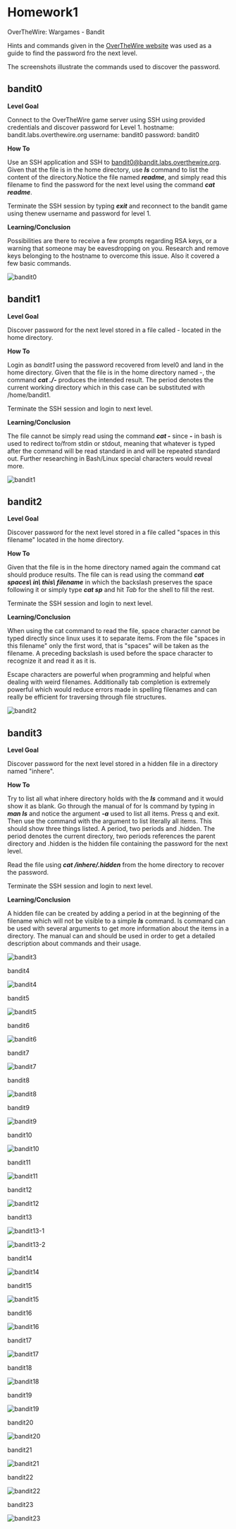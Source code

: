 # Homework1
OverTheWire: Wargames - Bandit


Hints and commands given in the [OverTheWire website][1] was used as a guide to find the password fro the next level.

The screenshots illustrate the commands used to discover the password.


  [1]: http://overthewire.org/wargames/bandit/

## bandit0 

**Level Goal**

Connect to the OverTheWire game server using SSH using provided credentials and discover password for Level 1.
hostname: bandit.labs.overthewire.org
username: bandit0
password: bandit0

**How To**

Use an SSH application and SSH to bandit0@bandit.labs.overthewire.org. Given that the file is in the home directory, use ***ls*** command to list the content of the directory.Notice the file named ***readme***, and simply read this filename to find the password for the next level using the command  ***cat readme***.

Terminate the SSH session by typing ***exit*** and reconnect to the bandit game using thenew username and password for level 1.

**Learning/Conclusion**

Possibilities are there to receive a few prompts regarding RSA keys, or a warning that someone may be eavesdropping on you. Research and remove keys belonging to the hostname to overcome this issue. Also it covered a few basic commands.

![bandit0](https://cloud.githubusercontent.com/assets/18344003/14392700/65dc9206-fde0-11e5-8bc6-76b46f53f920.jpg)

## bandit1

**Level Goal**

Discover password for the next level stored in a file called - located in the home directory.

**How To**

Login as *bandit1* using the password recovered from level0 and land in the home directory. Given that the file is in the home directory named -, the command ***cat ./-*** produces the intended result. The period denotes the current working directory which in this case can be substituted with /home/bandit1.

Terminate the SSH session and login to next level.

**Learning/Conclusion**

The file cannot be simply read using the command ***cat -*** since ***-*** in bash is used to redirect to/from stdin or stdout, meaning that whatever is typed after the command will be read standard in and will be repeated standard out. Further researching in Bash/Linux special characters would reveal more.

![bandit1](https://cloud.githubusercontent.com/assets/18344003/14392701/65de29d6-fde0-11e5-90ba-23cd8dfd37a8.jpg)

## bandit2

**Level Goal**

Discover password for the next level stored in a file called "spaces in this filename" located in the home directory.

**How To**

Given that the file is in the home directory named again the command cat should produce results. The file can is read using the command ***cat spaces\ in\ this\ filename*** in which the backslash preserves the space following it or simply type ***cat sp*** and hit *Tab* for the shell to fill the rest.

Terminate the SSH session and login to next level.

**Learning/Conclusion**

When using the cat command to read the file, space character cannot be typed directly since linux uses it to separate items. From the file "spaces in this filename" only the first word, that is "spaces" will be taken as the filename. A preceding backslash is used before the space character to recognize it and read it as it is.

Escape characters are powerful when programming and helpful when dealing with weird filenames. Additionally tab completion is extremely powerful which would reduce errors made in spelling filenames and can really be efficient for traversing through file structures.

![bandit2](https://cloud.githubusercontent.com/assets/18344003/14392702/65e0927a-fde0-11e5-943f-253d687ab915.jpg)

## bandit3

**Level Goal**

Discover password for the next level stored in a hidden file in a directory named "inhere".

**How To**

Try to list all what inhere directory holds with the ***ls*** command and it would show it as blank. Go through the manual of for ls command by typing in ***man ls*** and notice the argument ***-a*** used to list all items. Press q and exit. Then use the command with the argument to list literally all items. 
This should show three things listed. A period, two periods and .hidden. The period denotes the current directory, two periods references the parent directory and .hidden is the hidden file containing the password for the next level.

Read the file using ***cat /inhere/.hidden*** from the home directory to recover the password.

Terminate the SSH session and login to next level.

**Learning/Conclusion**

A hidden file can be created by adding a period in at the beginning of the filename which will not be visible to a simple ***ls*** command.
ls command can be used with several arguments to get more information about the items in a directory. The manual can and should be used in order to get a detailed description about commands and their usage.

![bandit3](https://cloud.githubusercontent.com/assets/18344003/14392703/65e3517c-fde0-11e5-9eb9-6ef5abb020aa.jpg)

bandit4

![bandit4](https://cloud.githubusercontent.com/assets/18344003/14378261/a6e0f08e-fd91-11e5-801c-037d08e7f093.jpg)

bandit5

![bandit5](https://cloud.githubusercontent.com/assets/18344003/14378260/a6df54ea-fd91-11e5-858b-ccbd50f19b8d.jpg)

bandit6

![bandit6](https://cloud.githubusercontent.com/assets/18344003/14378263/a6f83834-fd91-11e5-93c5-673c7815bb36.jpg)

bandit7

![bandit7](https://cloud.githubusercontent.com/assets/18344003/14378264/a6f8f3a0-fd91-11e5-9e43-73a3a2247c4b.jpg)

bandit8

![bandit8](https://cloud.githubusercontent.com/assets/18344003/14378265/a6fcd22c-fd91-11e5-85e0-f0aec7881444.jpg)

bandit9

![bandit9](https://cloud.githubusercontent.com/assets/18344003/14378266/a70e37a6-fd91-11e5-9c5f-e2d502acdf6a.jpg)

bandit10

![bandit10](https://cloud.githubusercontent.com/assets/18344003/14378268/a70fae4c-fd91-11e5-9bac-6d00d6049ce8.jpg)

bandit11

![bandit11](https://cloud.githubusercontent.com/assets/18344003/14378267/a70f5fe6-fd91-11e5-99e8-6896a183dd51.jpg)

bandit12

![bandit12](https://cloud.githubusercontent.com/assets/18344003/14378269/a71e3868-fd91-11e5-8583-8848dec4fe38.jpg)

bandit13

![bandit13-1](https://cloud.githubusercontent.com/assets/18344003/14378270/a725725e-fd91-11e5-9a8a-99414212469f.jpg)

![bandit13-2](https://cloud.githubusercontent.com/assets/18344003/14378271/a726ad22-fd91-11e5-9203-a2524b6a64ec.jpg)

bandit14

![bandit14](https://cloud.githubusercontent.com/assets/18344003/14378272/a73c3458-fd91-11e5-9cac-486b559dfeeb.jpg)

bandit15

![bandit15](https://cloud.githubusercontent.com/assets/18344003/14378274/a740129e-fd91-11e5-83fa-84b3ec1e91c8.jpg)

bandit16

![bandit16](https://cloud.githubusercontent.com/assets/18344003/14378273/a73d9a28-fd91-11e5-8795-081c90da44f1.jpg)

bandit17

![bandit17](https://cloud.githubusercontent.com/assets/18344003/14378275/a744113c-fd91-11e5-8ea6-57a540157bed.jpg)

bandit18

![bandit18](https://cloud.githubusercontent.com/assets/18344003/14378276/a74ad116-fd91-11e5-8439-b36b9920bdd4.jpg)

bandit19

![bandit19](https://cloud.githubusercontent.com/assets/18344003/14378277/a74bc472-fd91-11e5-9198-d9244005c937.jpg)

bandit20

![bandit20](https://cloud.githubusercontent.com/assets/18344003/14378280/a76e4e0c-fd91-11e5-8196-6cb516d935a8.jpg)

bandit21

![bandit21](https://cloud.githubusercontent.com/assets/18344003/14378279/a76d03f8-fd91-11e5-9564-06c0dc70197d.jpg)

bandit22

![bandit22](https://cloud.githubusercontent.com/assets/18344003/14378278/a76a8a6a-fd91-11e5-8fab-04a5dd2bd6b1.jpg)

bandit23

![bandit23](https://cloud.githubusercontent.com/assets/18344003/14378281/a7752fd8-fd91-11e5-9a7d-0e479e980f45.jpg)
